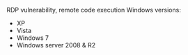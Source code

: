 RDP vulnerability, remote code execution
Windows versions:
- XP
- Vista
- Windows 7
- Windows server 2008 & R2
